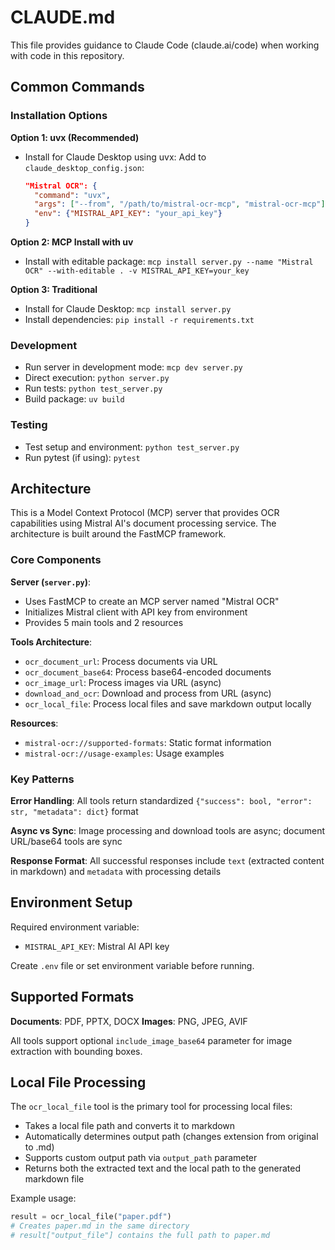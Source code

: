 # CLAUDE.md

This file provides guidance to Claude Code (claude.ai/code) when working with code in this repository.

## Common Commands

### Installation Options

**Option 1: uvx (Recommended)**
- Install for Claude Desktop using uvx: Add to `claude_desktop_config.json`:
  ```json
  "Mistral OCR": {
    "command": "uvx",
    "args": ["--from", "/path/to/mistral-ocr-mcp", "mistral-ocr-mcp"],
    "env": {"MISTRAL_API_KEY": "your_api_key"}
  }
  ```

**Option 2: MCP Install with uv**
- Install with editable package: `mcp install server.py --name "Mistral OCR" --with-editable . -v MISTRAL_API_KEY=your_key`

**Option 3: Traditional**
- Install for Claude Desktop: `mcp install server.py`
- Install dependencies: `pip install -r requirements.txt`

### Development
- Run server in development mode: `mcp dev server.py`
- Direct execution: `python server.py`
- Run tests: `python test_server.py`
- Build package: `uv build`

### Testing
- Test setup and environment: `python test_server.py`
- Run pytest (if using): `pytest`

## Architecture

This is a Model Context Protocol (MCP) server that provides OCR capabilities using Mistral AI's document processing service. The architecture is built around the FastMCP framework.

### Core Components

**Server (`server.py`)**:
- Uses FastMCP to create an MCP server named "Mistral OCR"
- Initializes Mistral client with API key from environment
- Provides 5 main tools and 2 resources

**Tools Architecture**:
- `ocr_document_url`: Process documents via URL
- `ocr_document_base64`: Process base64-encoded documents  
- `ocr_image_url`: Process images via URL (async)
- `download_and_ocr`: Download and process from URL (async)
- `ocr_local_file`: Process local files and save markdown output locally

**Resources**:
- `mistral-ocr://supported-formats`: Static format information
- `mistral-ocr://usage-examples`: Usage examples

### Key Patterns

**Error Handling**: All tools return standardized `{"success": bool, "error": str, "metadata": dict}` format

**Async vs Sync**: Image processing and download tools are async; document URL/base64 tools are sync

**Response Format**: All successful responses include `text` (extracted content in markdown) and `metadata` with processing details

## Environment Setup

Required environment variable:
- `MISTRAL_API_KEY`: Mistral AI API key

Create `.env` file or set environment variable before running.

## Supported Formats

**Documents**: PDF, PPTX, DOCX
**Images**: PNG, JPEG, AVIF

All tools support optional `include_image_base64` parameter for image extraction with bounding boxes.

## Local File Processing

The `ocr_local_file` tool is the primary tool for processing local files:
- Takes a local file path and converts it to markdown
- Automatically determines output path (changes extension from original to .md)
- Supports custom output path via `output_path` parameter
- Returns both the extracted text and the local path to the generated markdown file

Example usage:
```python
result = ocr_local_file("paper.pdf")
# Creates paper.md in the same directory
# result["output_file"] contains the full path to paper.md
```